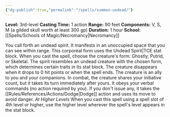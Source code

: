 ```yaml
---
{"dg-publish":true,"permalink":"/spells/summon-undead/"}
---
```


**Level:** 3rd-level
**Casting Time:** 1 action
**Range:** 90 feet
**Components:** V, S, M (a gilded skull worth at least 300 gp)
**Duration:** 1 hour
**School:** [[Spells/Schools of Magic/Necromancy\|Necromancy]]

You call forth an undead spirit. It manifests in an unoccupied space that you can see within range. This corporeal form uses the Undead Spirit|TCE stat block. When you cast the spell, choose the creature's form: Ghostly, Putrid, or Skeletal. The spirit resembles an undead creature with the chosen form, which determines certain traits in its stat block. The creature disappears when it drops to 0 hit points or when the spell ends.
The creature is an ally to you and your companions. In combat, the creature shares your initiative count, but it takes its turn immediately after yours. It obeys your verbal commands (no action required by you). If you don't issue any, it takes the [[Rules/References/Actions/Dodge\|Dodge]] action and uses its move to avoid danger.
_At Higher Levels_
When you cast this spell using a spell slot of 4th level or higher, use the higher level wherever the spell's level appears in the stat block.